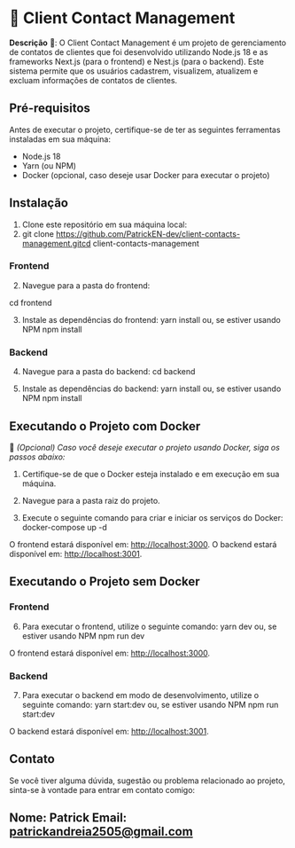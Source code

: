 # 💼 Client Contact Management

**Descrição** 📝:
O Client Contact Management é um projeto de gerenciamento de contatos de clientes que foi desenvolvido utilizando Node.js 18 e as frameworks Next.js (para o frontend) e Nest.js (para o backend). Este sistema permite que os usuários cadastrem, visualizem, atualizem e excluam informações de contatos de clientes.

## Pré-requisitos

Antes de executar o projeto, certifique-se de ter as seguintes ferramentas instaladas em sua máquina:

- Node.js 18
- Yarn (ou NPM)
- Docker (opcional, caso deseje usar Docker para executar o projeto)

## Instalação

1. Clone este repositório em sua máquina local:
2. git clone https://github.com/PatrickEN-dev/client-contacts-management.gitcd client-contacts-management
   
### Frontend

2. Navegue para a pasta do frontend:

cd frontend

3. Instale as dependências do frontend:
yarn install
ou, se estiver usando NPM
npm install

### Backend

4. Navegue para a pasta do backend:
cd backend


5. Instale as dependências do backend:
yarn install
ou, se estiver usando NPM
npm install


## Executando o Projeto com Docker

🐳 *(Opcional) Caso você deseje executar o projeto usando Docker, siga os passos abaixo:*

1. Certifique-se de que o Docker esteja instalado e em execução em sua máquina.

2. Navegue para a pasta raiz do projeto.

3. Execute o seguinte comando para criar e iniciar os serviços do Docker:
docker-compose up -d

O frontend estará disponível em: [http://localhost:3000](http://localhost:3000).
O backend estará disponível em: [http://localhost:3001](http://localhost:3001).

## Executando o Projeto sem Docker

### Frontend

6. Para executar o frontend, utilize o seguinte comando:
yarn dev
ou, se estiver usando NPM
npm run dev


O frontend estará disponível em: [http://localhost:3000](http://localhost:3000).

### Backend

7. Para executar o backend em modo de desenvolvimento, utilize o seguinte comando:
yarn start:dev
ou, se estiver usando NPM
npm run start:dev

O backend estará disponível em: [http://localhost:3001](http://localhost:3001).

## Contato

Se você tiver alguma dúvida, sugestão ou problema relacionado ao projeto, sinta-se à vontade para entrar em contato comigo:

Nome: Patrick
Email: patrickandreia2505@gmail.com
---
